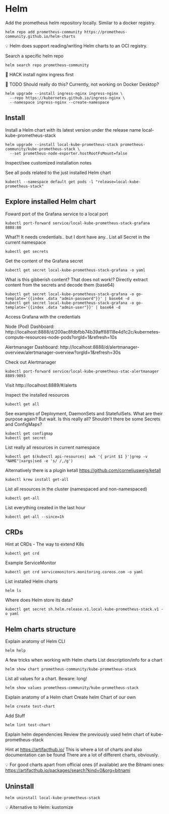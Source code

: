 # Helm

Add the prometheus helm repository locally. Similar to a docker registry. 
```
helm repo add prometheus-community https://prometheus-community.github.io/helm-charts
```
💡 Helm does support reading/writing Helm charts to an OCI registry. 

Search a specific helm repo
```
helm search repo prometheus-community
```

🥷 HACK install nginx ingress first

🚧 TODO Should really do this? Currently, not working on Docker Desktop?
```
helm upgrade --install ingress-nginx ingress-nginx \
  --repo https://kubernetes.github.io/ingress-nginx \
  --namespace ingress-nginx --create-namespace
```

## Install

Install a Helm chart with its latest version under the release name local-kube-prometheus-stack
```
helm upgrade --install local-kube-prometheus-stack prometheus-community/kube-prometheus-stack \
  --set prometheus-node-exporter.hostRootFsMount=false
```
Inspect/see customized installation notes

See all pods related to the just installed Helm chart
```
kubectl --namespace default get pods -l "release=local-kube-prometheus-stack"
```

## Explore installed Helm chart

Foward port of the Grafana service to a local port
```
kubectl port-forward service/local-kube-prometheus-stack-grafana 8888:80
```

What?! It needs credentials.. but I dont have any..
List all Secret in the current namespace
```
kubectl get secrets
```

Get the content of the Grafana secret
```
kubectl get secret local-kube-prometheus-stack-grafana -o yaml
```

What is this gibberish content? That does not work!?
Directly extract content from the secrets and decode them (base64)
```
kubectl get secret local-kube-prometheus-stack-grafana -o go-template='{{index .data "admin-password"}}' | base64 -d
kubectl get secret local-kube-prometheus-stack-grafana -o go-template='{{index .data "admin-user"}}' | base64 -d
```

Access Grafana with the credentials

Node (Pod) Dashboard: http://localhost:8888/d/200ac8fdbfbb74b39aff88118e4d1c2c/kubernetes-compute-resources-node-pods?orgId=1&refresh=10s

Alertmanager Dashboard: http://localhost:8888/d/alertmanager-overview/alertmanager-overview?orgId=1&refresh=30s

Check out Alertmanager
```
kubectl port-forward service/local-kube-prometheus-stac-alertmanager 8889:9093
```
Visit http://localhost:8889/#/alerts

Inspect the installed resources
```
kubectl get all
```
See examples of Deployment, DaemonSets and StatefulSets. What are their purpose again?
But wait. Is this really all? Shouldn't there be some Secrets and ConfigMaps?
```
kubectl get configmap
kubectl get secret
```

List really all resources in current namespace
```
kubectl get $(kubectl api-resources| awk '{ print $1 }'|grep -v "NAME"|xargs|sed -e 's/ /,/g')
```

Alternatively there is a plugin ketall https://github.com/corneliusweig/ketall
```
kubectl krew install get-all
```
List all resources in the cluster (namespaced and non-namespaced)
```
kubectl get-all
```
List everything created in the last hour
```
kubectl get-all --since=1h
```

## CRDs

Hint at CRDs - The way to extend K8s
```
kubectl get crd
```
Example ServiceMonitor
```
kubectl get crd servicemonitors.monitoring.coreos.com -o yaml
```

List installed Helm charts
```
helm ls
```

Where does Helm store its data?
```
kubectl get secret sh.helm.release.v1.local-kube-prometheus-stack.v1 -o yaml
```

## Helm charts structure

Explain anatomy of Helm CLI
```
helm help
```

A few tricks when working with Helm charts
List description/info for a chart
```
helm show chart prometheus-community/kube-prometheus-stack
```
List all values for a chart. Beware: long!
```
helm show values prometheus-community/kube-prometheus-stack
```

Explain anatomy of a Helm chart
Create helm Chart of our own
```
helm create test-chart
```

Add Stuff
```
helm lint test-chart
```

Explain helm dependencies
Review the previously used helm chart of kube-prometheus-stack

Hint at https://artifacthub.io/ 
This is where a lot of charts and also documentation can be found
There are a lot of different charts, obviously. 

💡 For good charts apart from official ones (if available) are the Bitnami ones: https://artifacthub.io/packages/search?kind=0&org=bitnami

## Uninstall

```
helm uninstall local-kube-prometheus-stack
```

💡 Alternative to Helm: kustomize 
